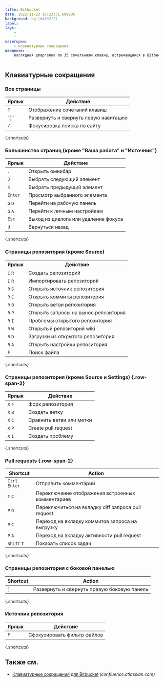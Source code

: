 ```yaml
---
title: Bitbucket
date: 2022-11-23 16:23:31.699805
background: bg-[#4382f7]
label:
tags:
    -
    -
категории:
    - Клавиатурные сокращения
введение: |
    Наглядная шпаргалка по 35 сочетаниям клавиш, встречающимся в Bitbucket
---
```




Клавиатурные сокращения
------------------



### Все страницы

Ярлык | Действие
---|---
`?` | Отображение сочетаний клавиш
`[`` | Развернуть и свернуть левую навигацию
`/` | Фокусировка поиска по сайту
{.shortcuts}


### Большинство страниц (кроме "Ваша работа" и "Источник")

Ярлык | Действие
---|---
`.` | Открыть омнибар
`J` | Выбрать следующий элемент
`K` | Выбрать предыдущий элемент
`Enter` | Просмотр выбранного элемента
`G` `D` | Перейти на рабочую панель
`G` `A` | Перейти к личным настройкам
`Esc` | Выход из диалога или удаление фокуса
`U` | Вернуться назад
{.shortcuts}



### Страницы репозитория (кроме Source)

Ярлык | Действие
---|---
`C` `R` | Создать репозиторий
`I` `R` | Импортировать репозиторий
`R` `S` | Открыть источник репозитория
`R` `C` | Открыть коммиты репозитория
`R` `B` | Открыть ветви репозитория
`R` `P` | Открыть запросы на вынос репозитория
`R` `I` | Проблемы открытого репозитория
`R` `W` | Открытый репозиторий wiki
`R` `D` | Загрузки из открытого репозитория
`R` `A` | Открыть настройки репозитория
`F` | Поиск файла
{.shortcuts}


### Страницы репозитория (кроме Source и Settings) {.row-span-2}

Ярлык | Действие
---|---
`X` `F` | Форк репозитория
`X` `B` | Создать ветку
`X` `C` | Сравнить ветви или метки
`X` `P` | Create pull request
`X` `I` | Создать проблему
{.shortcuts}


### Pull requests {.row-span-2}

Shortcut | Action
---|---
`Ctrl` `Enter` | Отправить комментарий
`T` `C` | Переключение отображения встроенных комментариев
`P` `D` | Переключиться на вкладку diff запроса pull request
`P` `C` | Переход на вкладку коммитов запроса на выгрузку
`P` `A` | Переход на вкладку активности pull request
`Shift` `T` | Показать список задач
{.shortcuts}



### Страницы репозитория с боковой панелью

Shortcut | Action
---|---
`]` | Развернуть и свернуть правую боковую панель
{.shortcuts}


### Источник репозитория

Ярлык | Действие
---|---
`F` | Сфокусировать фильтр файлов
{.shortcuts}



Также см.
--------
- [Клавиатурные сокращения для Bitbucket](https://confluence.atlassian.com/bitbucket/keyboard-shortcuts-269980511.html) _(confluence.atlassian.com)_
